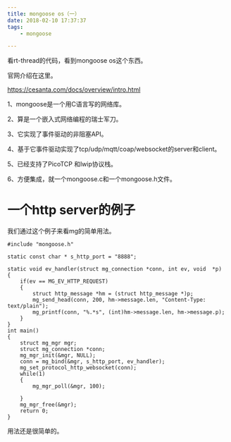 ```yaml
---
title: mongoose os（一）
date: 2018-02-10 17:37:37
tags:
	- mongoose

---
```




看rt-thread的代码，看到mongoose os这个东西。

官网介绍在这里。

https://cesanta.com/docs/overview/intro.html

1、mongoose是一个用C语言写的网络库。

2、算是一个嵌入式网络编程的瑞士军刀。

3、它实现了事件驱动的非阻塞API。

4、基于它事件驱动实现了tcp/udp/mqtt/coap/websocket的server和client。

5、已经支持了PicoTCP 和lwip协议栈。

6、方便集成，就一个mongoose.c和一个mongoose.h文件。



# 一个http server的例子

我们通过这个例子来看mg的简单用法。

```
#include "mongoose.h"

static const char * s_http_port = "8888";

static void ev_handler(struct mg_connection *conn, int ev, void  *p)
{
	if(ev == MG_EV_HTTP_REQUEST)
	{
		struct http_message *hm = (struct http_message *)p;
		mg_send_head(conn, 200, hm->message.len, "Content-Type: text/plain");
		mg_printf(conn, "%.*s", (int)hm->message.len, hm->message.p);
	}
}
int main()
{
	struct mg_mgr mgr;
	struct mg_connection *conn;
	mg_mgr_init(&mgr, NULL);
	conn = mg_bind(&mgr, s_http_port, ev_handler);
	mg_set_protocol_http_websocket(conn);
	while(1)
	{
		mg_mgr_poll(&mgr, 100);
		
	}
	mg_mgr_free(&mgr);
	return 0;
}
```

用法还是很简单的。


